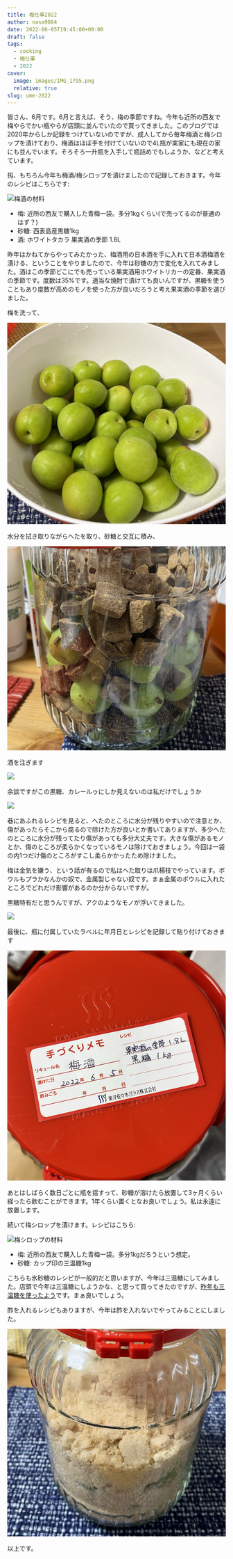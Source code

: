 ```yaml
---
title: 梅仕事2022
author: nasa9084
date: 2022-06-05T19:45:00+09:00
draft: false
tags:
  - cooking
  - 梅仕事
  - 2022
cover:
  image: images/IMG_1795.png
  relative: true
slug: ume-2022
---
```


皆さん、6月です。6月と言えば、そう、梅の季節ですね。今年も近所の西友で梅やらでかい瓶やらが店頭に並んでいたので買ってきました。このブログでは2020年からしか記録をつけていないのですが、成人してから毎年梅酒と梅シロップを漬けており、梅酒はほぼ手を付けていないので4L瓶が実家にも現在の家にも並んでいます。そろそろ一升瓶を入手して瓶詰めでもしようか、などと考えています。

扨、もちろん今年も梅酒/梅シロップを漬けましたので記録しておきます。今年のレシピはこちらです:

![梅酒の材料](images/IMG_1795.png)

* 梅: 近所の西友で購入した青梅一袋。多分1kgくらい(で売ってるのが普通のはず？)
* 砂糖: 西表島産黒糖1kg
* 酒: ホワイトタカラ 果実酒の季節 1.8L

昨年はかねてからやってみたかった、梅酒用の日本酒を手に入れて日本酒梅酒を漬ける、ということをやりましたので、今年は砂糖の方で変化を入れてみました。酒はこの季節どこにでも売っている果実酒用ホワイトリカーの定番、果実酒の季節です。度数は35%です。適当な焼酎で漬けても良いんですが、黒糖を使うこともあり度数が高めのモノを使った方が良いだろうと考え果実酒の季節を選びました。

梅を洗って、

![](images/IMG_1796.png)

水分を拭き取りながらへたを取り、砂糖と交互に積み、

![](images/IMG_1802.png)

酒を注ぎます

![](images/IMG_1804.png)

余談ですがこの黒糖、カレールゥにしか見えないのは私だけでしょうか

![](images/IMG_1803.png)

巷にあふれるレシピを見ると、へたのところに水分が残りやすいので注意とか、傷があったらそこから腐るので除けた方が良いとか書いてありますが、多少へたのところに水分が残ってたり傷があっても多分大丈夫です。大きな傷があるモノとか、傷のところが柔らかくなっているモノは除けておきましょう。今回は一袋の内1つだけ傷のところがすこし柔らかかったため除けました。

梅は金気を嫌う、という話が有るので私はへた取りは爪楊枝でやっています。ボウルもプラかなんかの奴で、金属製じゃない奴です。まぁ金属のボウルに入れたところでどれだけ影響があるのか分からないですが。

黒糖特有だと思うんですが、アクのようなモノが浮いてきました。

![](images/IMG_1805.png)

最後に、瓶に付属していたラベルに年月日とレシピを記録して貼り付けておきます

![](images/IMG_1806.png)

あとはしばらく数日ごとに瓶を揺すって、砂糖が溶けたら放置して3ヶ月くらい経ったら飲むことができます。1年くらい置くとなお良いでしょう。私は永遠に放置します。

続いて梅シロップを漬けます。レシピはこちら:

![梅シロップの材料](images/IMG_1807.png)

* 梅: 近所の西友で購入した青梅一袋。多分1kgだろうという想定。
* 砂糖: カップ印の三温糖1kg

こちらも氷砂糖のレシピが一般的だと思いますが、今年は三温糖にしてみました。店頭で今年は三温糖にしようかな、と思って買ってきたのですが、[昨年も三温糖を使ったよう](/ume-2021-1/)です。まぁ良いでしょう。

酢を入れるレシピもありますが、今年は酢を入れないでやってみることにしました。

![](images/IMG_1808.png)

以上です。
